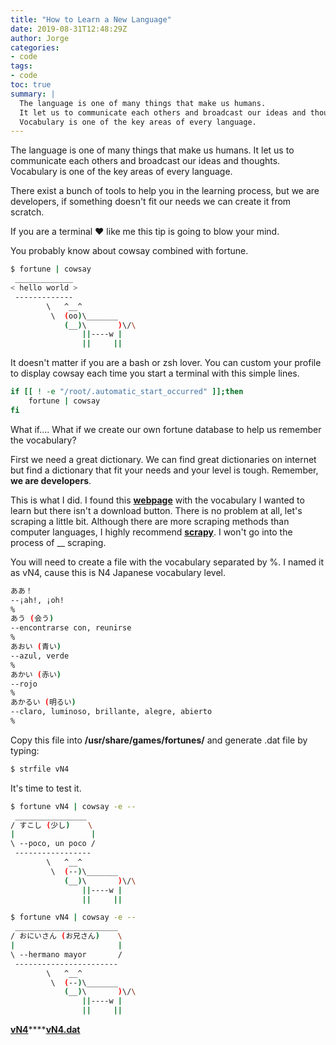 ```yaml
---
title: "How to Learn a New Language"
date: 2019-08-31T12:48:29Z
author: Jorge
categories:
- code 
tags:
- code
toc: true
summary: |
  The language is one of many things that make us humans.
  It let us to communicate each others and broadcast our ideas and thoughts.
  Vocabulary is one of the key areas of every language.
---
```



The language is one of many things that make us humans. It let us to communicate each others and broadcast our ideas and thoughts. Vocabulary is one of the key areas of every language.

There exist a bunch of tools to help you in the learning process, but we are developers, if something doesn't fit our needs we can create it from scratch.

If you are a terminal :heart: like me this tip is going to blow your mind.

You probably know about cowsay combined with fortune.

```bash
$ fortune | cowsay
 _____________
< hello world >
 -------------
        \   ^__^
         \  (oo)\_______
            (__)\       )\/\
                ||----w |
                ||     ||
```

It doesn't matter if you are a bash or zsh lover. You can custom your profile to display cowsay each time you start a terminal with this simple lines.

```bash
if [[ ! -e "/root/.automatic_start_occurred" ]];then
    fortune | cowsay             
fi 
```

What if.... What if we create our own fortune database to help us remember the vocabulary?

First we need a great dictionary. We can find great dictionaries on internet but find a dictionary that fit your needs and your level is tough. Remember, ****we are developers****.

This is what I did. I found this [**webpage**](https://quizlet.com/106562829/vocabulario-noken-4-hiraganakanjiespanol-flash-cards/) with the vocabulary I wanted to learn but there isn't a download button. There is no problem at all, let's scraping a little bit. Although there are more scraping methods than computer languages, I highly recommend [**scrapy**](https://scrapy.org/). I won't go into the process of __ scraping.

You will need to create a file with the vocabulary separated by %. I named it as vN4, cause this is N4 Japanese vocabulary level.

```bash
ああ！
--¡ah!, ¡oh!
%
あう (会う)
--encontrarse con, reunirse
%
あおい (青い)
--azul, verde
%
あかい (赤い)
--rojo
%
あかるい (明るい)
--claro, luminoso, brillante, alegre, abierto
%
```

Copy this file into ****/usr/share/games/fortunes/**** and generate .dat file by typing:

```bash
$ strfile vN4
```

It's time to test it.

```bash
$ fortune vN4 | cowsay -e --
 ________________
/ すこし (少し)    \
|                 |
\ --poco, un poco /
 -----------------
        \   ^__^
         \  (--)\_______
            (__)\       )\/\
                ||----w |
                ||     ||

$ fortune vN4 | cowsay -e --
 _______________________
/ おにいさん (お兄さん)    \
|                       |
\ --hermano mayor       /
 -----------------------
        \   ^__^
         \  (--)\_______
            (__)\       )\/\
                ||----w |
                ||     ||
```

[**vN4**](https://github.com/orggue/.dotfiles/blob/master/fortune/vN4)****[**vN4.dat**](https://github.com/orggue/.dotfiles/blob/master/fortune/vN4.dat?raw=true)

